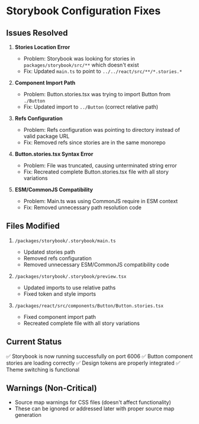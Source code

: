 # Storybook Configuration Fixes

## Issues Resolved

1. **Stories Location Error**
   - Problem: Storybook was looking for stories in `packages/storybook/src/**` which doesn't exist
   - Fix: Updated `main.ts` to point to `../../react/src/**/*.stories.*`

2. **Component Import Path**
   - Problem: Button.stories.tsx was trying to import Button from `./Button`
   - Fix: Updated import to `../Button` (correct relative path)

3. **Refs Configuration**
   - Problem: Refs configuration was pointing to directory instead of valid package URL
   - Fix: Removed refs since stories are in the same monorepo

4. **Button.stories.tsx Syntax Error**
   - Problem: File was truncated, causing unterminated string error
   - Fix: Recreated complete Button.stories.tsx file with all story variations

5. **ESM/CommonJS Compatibility**
   - Problem: Main.ts was using CommonJS require in ESM context
   - Fix: Removed unnecessary path resolution code

## Files Modified

1. `/packages/storybook/.storybook/main.ts`
   - Updated stories path
   - Removed refs configuration
   - Removed unnecessary ESM/CommonJS compatibility code

2. `/packages/storybook/.storybook/preview.tsx`
   - Updated imports to use relative paths
   - Fixed token and style imports

3. `/packages/react/src/components/Button/Button.stories.tsx`
   - Fixed component import path
   - Recreated complete file with all story variations

## Current Status

✅ Storybook is now running successfully on port 6006
✅ Button component stories are loading correctly
✅ Design tokens are properly integrated
✅ Theme switching is functional

## Warnings (Non-Critical)

- Source map warnings for CSS files (doesn't affect functionality)
- These can be ignored or addressed later with proper source map generation
